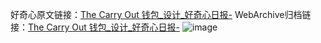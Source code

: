 好奇心原文链接：[The Carry Out 钱包_设计_好奇心日报-](https://www.qdaily.com/articles/6867.html)
WebArchive归档链接：[The Carry Out 钱包_设计_好奇心日报-](http://web.archive.org/web/20170316011946/http://www.qdaily.com:80/articles/6867.html)
![image](http://ww3.sinaimg.cn/large/007d5XDply1g3wb7dmi6mj30u03qun9k)